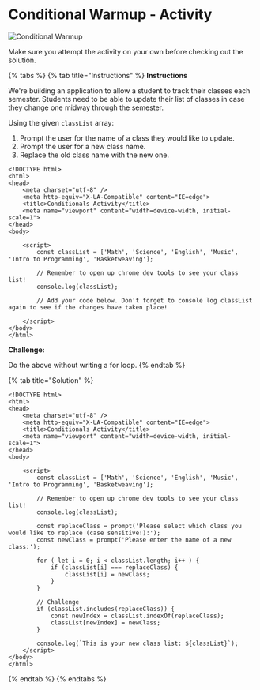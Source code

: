 # Conditional Warmup - Activity

![Conditional Warmup](../../../.gitbook/assets/image%20%284%29.png)

Make sure you attempt the activity on your own before checking out the solution.

{% tabs %}
{% tab title="Instructions" %}
**Instructions**

We're building an application to allow a student to track their classes each semester. Students need to be able to update their list of classes in case they change one midway through the semester.

Using the given `classList` array:

1. Prompt the user for the name of a class they would like to update.
2. Prompt the user for a new class name.
3. Replace the old class name with the new one.

```markup
<!DOCTYPE html>
<html>
<head>
    <meta charset="utf-8" />
    <meta http-equiv="X-UA-Compatible" content="IE=edge">
    <title>Conditionals Activity</title>
    <meta name="viewport" content="width=device-width, initial-scale=1">
</head>
<body>
    
    <script>
        const classList = ['Math', 'Science', 'English', 'Music', 'Intro to Programming', 'Basketweaving'];
        
        // Remember to open up chrome dev tools to see your class list!
        console.log(classList);

        // Add your code below. Don't forget to console log classList again to see if the changes have taken place!

    </script>
</body>
</html>
```

**Challenge:**

Do the above without writing a for loop.
{% endtab %}

{% tab title="Solution" %}
```markup
<!DOCTYPE html>
<html>
<head>
    <meta charset="utf-8" />
    <meta http-equiv="X-UA-Compatible" content="IE=edge">
    <title>Conditionals Activity</title>
    <meta name="viewport" content="width=device-width, initial-scale=1">
</head>
<body>
    
    <script>
        const classList = ['Math', 'Science', 'English', 'Music', 'Intro to Programming', 'Basketweaving'];
        
        // Remember to open up chrome dev tools to see your class list!
        console.log(classList);

        const replaceClass = prompt('Please select which class you would like to replace (case sensitive!):'); 
        const newClass = prompt('Please enter the name of a new class:');
        
        for ( let i = 0; i < classList.length; i++ ) {
            if (classList[i] === replaceClass) {
                classList[i] = newClass;
            }
        }

        // Challenge
        if (classList.includes(replaceClass)) {
            const newIndex = classList.indexOf(replaceClass);
            classList[newIndex] = newClass;
        }

        console.log(`This is your new class list: ${classList}`);
    </script>
</body>
</html>
```
{% endtab %}
{% endtabs %}

 

